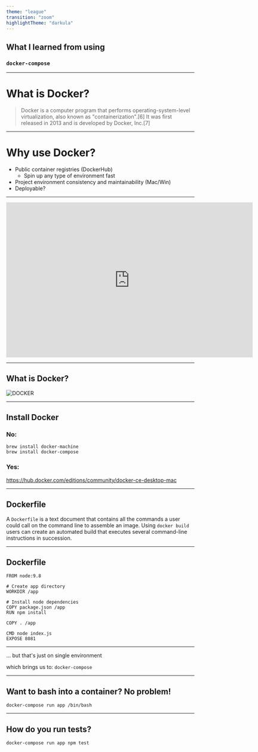 ```yaml
---
theme: "league"
transition: "zoom"
highlightTheme: "darkula"
---
```


## What I learned from using

### `docker-compose`

---

# What is Docker?

> Docker is a computer program that performs operating-system-level virtualization, also known as "containerization".[6] It was first released in 2013 and is developed by Docker, Inc.[7]

---

# Why use Docker?

- Public container registries (DockerHub)
  - Spin up any type of environment fast
- Project environment consistency and maintainability (Mac/Win)
- Deployable?

---

<iframe width="660" height="415" src="https://www.youtube.com/embed/pGYAg7TMmp0" frameborder="0" allow="accelerometer; autoplay; encrypted-media; gyroscope; picture-in-picture" allowfullscreen></iframe>

---

## What is Docker?

![DOCKER](https://lh6.googleusercontent.com/OLNkuRtYmA-8DwJ1-gSM9HL4Uxu56ae3yX5deu9997DXNtNEFbaAnuwSTlKFbAlmwH8GqJohKNow8gpDbUj_LPqW1sfXBu7CLDFB2cL5jqCuuLiOc89AKdH2yiYkq-37EdnePetq "DOCKER")

---

## Install Docker

### No:

```
brew install docker-machine
brew install docker-compose
```

### Yes:

https://hub.docker.com/editions/community/docker-ce-desktop-mac

---

## Dockerfile

A `Dockerfile` is a text document that contains all the commands a user could call on the command line to assemble an image. Using `docker build` users can create an automated build that executes several command-line instructions in succession.

---

## Dockerfile

```
FROM node:9.8

# Create app directory
WORKDIR /app

# Install node dependencies
COPY package.json /app
RUN npm install

COPY . /app

CMD node index.js
EXPOSE 8081
```

---

... but that's just on single environment

which brings us to: `docker-compose`

---

## Want to bash into a container? No problem!

`docker-compose run app /bin/bash`

---

## How do you run tests?

`docker-compose run app npm test`

